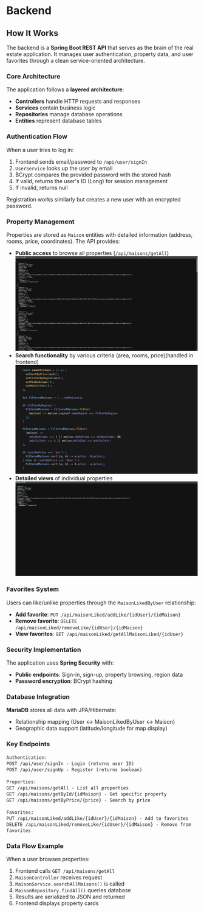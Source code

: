 # Backend

## How It Works

The backend is a **Spring Boot REST API** that serves as the brain of the real estate application. It manages user authentication, property data, and user favorites through a clean service-oriented architecture.

### Core Architecture

The application follows a **layered architecture**:
- **Controllers** handle HTTP requests and responses
- **Services** contain business logic
- **Repositories** manage database operations
- **Entities** represent database tables

### Authentication Flow

When a user tries to log in:
1. Frontend sends email/password to `/api/user/signIn`
2. `UserService` looks up the user by email
3. BCrypt compares the provided password with the stored hash
4. If valid, returns the user's ID (Long) for session management
5. If invalid, returns null

Registration works similarly but creates a new user with an encrypted password.

### Property Management

Properties are stored as `Maison` entities with detailed information (address, rooms, price, coordinates). The API provides:

- **Public access** to browse all properties (`/api/maisons/getAll`)
![getAll](./pictures/getAll.png)
- **Search functionality** by various criteria (area, rooms, price)(handled in frontend)
![filter](./pictures/filter.png)
- **Detailed views** of individual properties
![getById](./pictures/getById.png)

### Favorites System

Users can like/unlike properties through the `MaisonLikedByUser` relationship:
- **Add favorite**: `PUT /api/maisonLiked/addLike/{idUser}/{idMaison}`
- **Remove favorite**: `DELETE /api/maisonLiked/removeLike/{idUser}/{idMaison}`
- **View favorites**: `GET /api/maisonLiked/getAllMaisonLiked/{idUser}`

### Security Implementation

The application uses **Spring Security** with:
- **Public endpoints**: Sign-in, sign-up, property browsing, region data
- **Password encryption**: BCrypt hashing

### Database Integration

**MariaDB** stores all data with JPA/Hibernate:
- Relationship mapping (User ↔ MaisonLikedByUser ↔ Maison)
- Geographic data support (latitude/longitude for map display)

### Key Endpoints

```
Authentication:
POST /api/user/signIn - Login (returns user ID)
POST /api/user/signUp - Register (returns boolean)

Properties:
GET /api/maisons/getAll - List all properties
GET /api/maisons/getById/{idMaison} - Get specific property
GET /api/maisons/getByPrice/{price} - Search by price

Favorites:
PUT /api/maisonLiked/addLike/{idUser}/{idMaison} - Add to favorites
DELETE /api/maisonLiked/removeLike/{idUser}/{idMaison} - Remove from favorites
```

### Data Flow Example

When a user browses properties:
1. Frontend calls `GET /api/maisons/getAll`
2. `MaisonController` receives request
3. `MaisonService.searchAllMaisons()` is called
4. `MaisonRepository.findAll()` queries database
5. Results are serialized to JSON and returned
6. Frontend displays property cards

